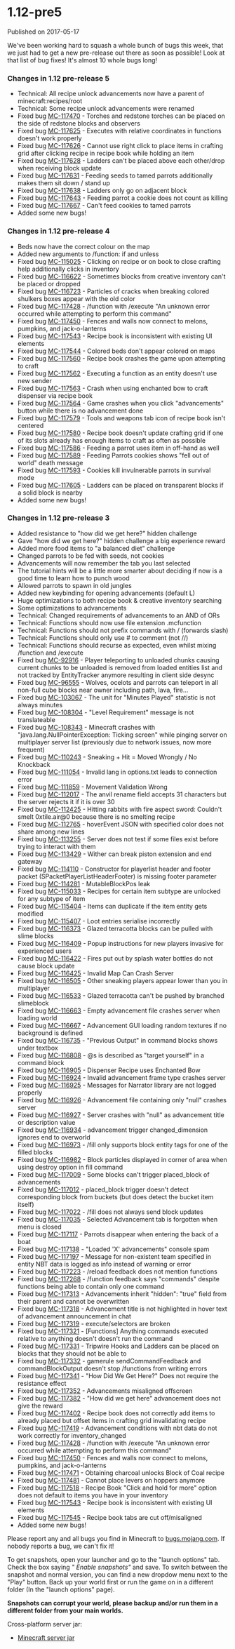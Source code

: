 # 1.12-pre5
Published on 2017-05-17

We've been working hard to squash a whole bunch of bugs this week, that we
just had to get a new pre-release out there as soon as possible! Look at that
list of bug fixes! It's almost 10 whole bugs long!

### Changes in 1.12 pre-release 5

  * Technical: All recipe unlock advancements now have a parent of minecraft:recipes/root
  * Technical: Some recipe unlock advancements were renamed
  * Fixed bug [MC-117470](https://bugs.mojang.com/browse/MC-117470) \- Torches and redstone torches can be placed on the side of redstone blocks and observers
  * Fixed bug [MC-117625](https://bugs.mojang.com/browse/MC-117625) \- Executes with relative coordinates in functions doesn't work properly
  * Fixed bug [MC-117626](https://bugs.mojang.com/browse/MC-117626) \- Cannot use right click to place items in crafting grid after clicking recipe in recipe book while holding an item
  * Fixed bug [MC-117628](https://bugs.mojang.com/browse/MC-117628) \- Ladders can't be placed above each other/drop when receiving block update
  * Fixed bug [MC-117631](https://bugs.mojang.com/browse/MC-117631) \- Feeding seeds to tamed parrots additionally makes them sit down / stand up
  * Fixed bug [MC-117638](https://bugs.mojang.com/browse/MC-117638) \- Ladders only go on adjacent block
  * Fixed bug [MC-117643](https://bugs.mojang.com/browse/MC-117643) \- Feeding parrot a cookie does not count as killing
  * Fixed bug [MC-117667](https://bugs.mojang.com/browse/MC-117667) \- Can't feed cookies to tamed parrots
  * Added some new bugs!

### Changes in 1.12 pre-release 4

  * Beds now have the correct colour on the map
  * Added new arguments to /function: if <selector> and unless <selector>
  * Fixed bug [MC-115025](https://bugs.mojang.com/browse/MC-115025) \- Clicking on recipe or on book to close crafting help additionally clicks in inventory
  * Fixed bug [MC-116622](https://bugs.mojang.com/browse/MC-116622) \- Sometimes blocks from creative inventory can't be placed or dropped
  * Fixed bug [MC-116723](https://bugs.mojang.com/browse/MC-116723) \- Particles of cracks when breaking colored shulkers boxes appear with the old color
  * Fixed bug [MC-117428](https://bugs.mojang.com/browse/MC-117428) \- /function with /execute "An unknown error occurred while attempting to perform this command"
  * Fixed bug [MC-117450](https://bugs.mojang.com/browse/MC-117450) \- Fences and walls now connect to melons, pumpkins, and jack-o-lanterns
  * Fixed bug [MC-117543](https://bugs.mojang.com/browse/MC-117543) \- Recipe book is inconsistent with existing UI elements
  * Fixed bug [MC-117544](https://bugs.mojang.com/browse/MC-117544) \- Colored beds don't appear colored on maps
  * Fixed bug [MC-117560](https://bugs.mojang.com/browse/MC-117560) \- Recipe book crashes the game upon attempting to craft
  * Fixed bug [MC-117562](https://bugs.mojang.com/browse/MC-117562) \- Executing a function as an entity doesn't use new sender
  * Fixed bug [MC-117563](https://bugs.mojang.com/browse/MC-117563) \- Crash when using enchanted bow to craft dispenser via recipe book
  * Fixed bug [MC-117564](https://bugs.mojang.com/browse/MC-117564) \- Game crashes when you click "advancements" button while there is no advancement done
  * Fixed bug [MC-117579](https://bugs.mojang.com/browse/MC-117579) \- Tools and weapons tab icon of recipe book isn't centered
  * Fixed bug [MC-117580](https://bugs.mojang.com/browse/MC-117580) \- Recipe book doesn't update crafting grid if one of its slots already has enough items to craft as often as possible
  * Fixed bug [MC-117586](https://bugs.mojang.com/browse/MC-117586) \- Feeding a parrot uses item in off-hand as well
  * Fixed bug [MC-117589](https://bugs.mojang.com/browse/MC-117589) \- Feeding Parrots cookies shows "fell out of world" death message
  * Fixed bug [MC-117593](https://bugs.mojang.com/browse/MC-117593) \- Cookies kill invulnerable parrots in survival mode
  * Fixed bug [MC-117605](https://bugs.mojang.com/browse/MC-117605) \- Ladders can be placed on transparent blocks if a solid block is nearby
  * Added some new bugs!

### Changes in 1.12 pre-release 3

  * Added resistance to "how did we get here?" hidden challenge
  * Gave "how did we get here?" hidden challenge a big experience reward
  * Added more food items to "a balanced diet" challenge
  * Changed parrots to be fed with seeds, not cookies
  * Advancements will now remember the tab you last selected
  * The tutorial hints will be a little more smarter about deciding if now is a good time to learn how to punch wood
  * Allowed parrots to spawn in old jungles
  * Added new keybinding for opening advancements (default L)
  * Huge optimizations to both recipe book & creative inventory searching
  * Some optimizations to advancements
  * Technical: Changed requirements of advancements to an AND of ORs
  * Technical: Functions should now use file extension .mcfunction
  * Technical: Functions should not prefix commands with / (forwards slash)
  * Technical: Functions should only use # to comment (not //)
  * Technical: Functions should recurse as expected, even whilst mixing /function and /execute
  * Fixed bug [MC-92916](https://bugs.mojang.com/browse/MC-92916) \- Player teleporting to unloaded chunks causing current chunks to be unloaded is removed from loaded entities list and not tracked by EntityTracker anymore resulting in client side desync
  * Fixed bug [MC-96555](https://bugs.mojang.com/browse/MC-96555) \- Wolves, ocelots and parrots can teleport in all non-full cube blocks near owner including path, lava, fire...
  * Fixed bug [MC-103067](https://bugs.mojang.com/browse/MC-103067) \- The unit for "Minutes Played" statistic is not always minutes
  * Fixed bug [MC-108304](https://bugs.mojang.com/browse/MC-108304) \- "Level Requirement" message is not translateable
  * Fixed bug [MC-108343](https://bugs.mojang.com/browse/MC-108343) \- Minecraft crashes with "java.lang.NullPointerException: Ticking screen" while pinging server on multiplayer server list (previously due to network issues, now more frequent)
  * Fixed bug [MC-110243](https://bugs.mojang.com/browse/MC-110243) \- Sneaking + Hit = Moved Wrongly / No Knockback
  * Fixed bug [MC-111054](https://bugs.mojang.com/browse/MC-111054) \- Invalid lang in options.txt leads to connection error
  * Fixed bug [MC-111859](https://bugs.mojang.com/browse/MC-111859) \- Movement Validation Wrong
  * Fixed bug [MC-112017](https://bugs.mojang.com/browse/MC-112017) \- The anvil rename field accepts 31 characters but the server rejects it if it is over 30
  * Fixed bug [MC-112425](https://bugs.mojang.com/browse/MC-112425) \- Hitting rabbits with fire aspect sword: Couldn't smelt 0xtile.air@0 because there is no smelting recipe
  * Fixed bug [MC-112765](https://bugs.mojang.com/browse/MC-112765) \- hoverEvent JSON with specified color does not share among new lines
  * Fixed bug [MC-113255](https://bugs.mojang.com/browse/MC-113255) \- Server does not test if some files exist before trying to interact with them
  * Fixed bug [MC-113429](https://bugs.mojang.com/browse/MC-113429) \- Wither can break piston extension and end gateway
  * Fixed bug [MC-114110](https://bugs.mojang.com/browse/MC-114110) \- Constructor for playerlist header and footer packet (SPacketPlayerListHeaderFooter) is missing footer parameter
  * Fixed bug [MC-114281](https://bugs.mojang.com/browse/MC-114281) \- MutableBlockPos leak
  * Fixed bug [MC-115033](https://bugs.mojang.com/browse/MC-115033) \- Recipes for certain item subtype are unlocked for any subtype of item
  * Fixed bug [MC-115404](https://bugs.mojang.com/browse/MC-115404) \- Items can duplicate if the item entity gets modified
  * Fixed bug [MC-115407](https://bugs.mojang.com/browse/MC-115407) \- Loot entries serialise incorrectly
  * Fixed bug [MC-116373](https://bugs.mojang.com/browse/MC-116373) \- Glazed terracotta blocks can be pulled with slime blocks
  * Fixed bug [MC-116409](https://bugs.mojang.com/browse/MC-116409) \- Popup instructions for new players invasive for experienced users
  * Fixed bug [MC-116422](https://bugs.mojang.com/browse/MC-116422) \- Fires put out by splash water bottles do not cause block update
  * Fixed bug [MC-116425](https://bugs.mojang.com/browse/MC-116425) \- Invalid Map Can Crash Server
  * Fixed bug [MC-116505](https://bugs.mojang.com/browse/MC-116505) \- Other sneaking players appear lower than you in multiplayer
  * Fixed bug [MC-116533](https://bugs.mojang.com/browse/MC-116533) \- Glazed terracotta can't be pushed by branched slimeblock
  * Fixed bug [MC-116663](https://bugs.mojang.com/browse/MC-116663) \- Empty advancement file crashes server when loading world
  * Fixed bug [MC-116667](https://bugs.mojang.com/browse/MC-116667) \- Advancement GUI loading random textures if no background is defined
  * Fixed bug [MC-116735](https://bugs.mojang.com/browse/MC-116735) \- "Previous Output" in command blocks shows under textbox
  * Fixed bug [MC-116808](https://bugs.mojang.com/browse/MC-116808) \- @s is described as "target yourself" in a command block
  * Fixed bug [MC-116905](https://bugs.mojang.com/browse/MC-116905) \- Dispenser Recipe uses Enchanted Bow
  * Fixed bug [MC-116924](https://bugs.mojang.com/browse/MC-116924) \- Invalid advancement frame type crashes server
  * Fixed bug [MC-116925](https://bugs.mojang.com/browse/MC-116925) \- Messages for Narrator library are not logged properly
  * Fixed bug [MC-116926](https://bugs.mojang.com/browse/MC-116926) \- Advancement file containing only "null" crashes server
  * Fixed bug [MC-116927](https://bugs.mojang.com/browse/MC-116927) \- Server crashes with "null" as advancement title or description value
  * Fixed bug [MC-116934](https://bugs.mojang.com/browse/MC-116934) \- advancement trigger changed_dimension ignores end to overworld
  * Fixed bug [MC-116973](https://bugs.mojang.com/browse/MC-116973) \- /fill only supports block entity tags for one of the filled blocks
  * Fixed bug [MC-116982](https://bugs.mojang.com/browse/MC-116982) \- Block particles displayed in corner of area when using destroy option in fill command
  * Fixed bug [MC-117009](https://bugs.mojang.com/browse/MC-117009) \- Some blocks can't trigger placed_block of advancements
  * Fixed bug [MC-117012](https://bugs.mojang.com/browse/MC-117012) \- placed_block trigger doesn't detect corresponding block from buckets (but does detect the bucket item itself)
  * Fixed bug [MC-117022](https://bugs.mojang.com/browse/MC-117022) \- /fill does not always send block updates
  * Fixed bug [MC-117035](https://bugs.mojang.com/browse/MC-117035) \- Selected Advancement tab is forgotten when menu is closed
  * Fixed bug [MC-117117](https://bugs.mojang.com/browse/MC-117117) \- Parrots disappear when entering the back of a boat
  * Fixed bug [MC-117138](https://bugs.mojang.com/browse/MC-117138) \- "Loaded 'X' advancements" console spam
  * Fixed bug [MC-117197](https://bugs.mojang.com/browse/MC-117197) \- Message for non-existent team specified in entity NBT data is logged as info instead of warning or error
  * Fixed bug [MC-117223](https://bugs.mojang.com/browse/MC-117223) \- /reload feedback does not mention functions
  * Fixed bug [MC-117268](https://bugs.mojang.com/browse/MC-117268) \- /function feedback says "commands" despite functions being able to contain only one command
  * Fixed bug [MC-117313](https://bugs.mojang.com/browse/MC-117313) \- Advancements inherit "hidden": "true" field from their parent and cannot be overwritten
  * Fixed bug [MC-117318](https://bugs.mojang.com/browse/MC-117318) \- Advancement title is not highlighted in hover text of advancement announcement in chat
  * Fixed bug [MC-117319](https://bugs.mojang.com/browse/MC-117319) \- execute/selectors are broken
  * Fixed bug [MC-117321](https://bugs.mojang.com/browse/MC-117321) - [Functions] Anything commands executed relative to anything doesn't doesn't run the command
  * Fixed bug [MC-117331](https://bugs.mojang.com/browse/MC-117331) \- Tripwire Hooks and Ladders can be placed on blocks that they should not be able to
  * Fixed bug [MC-117332](https://bugs.mojang.com/browse/MC-117332) \- gamerule sendCommandFeedback and commandBlockOutput doesn't stop /functions from writing errors
  * Fixed bug [MC-117341](https://bugs.mojang.com/browse/MC-117341) \- "How Did We Get Here?" Does not require the resistance effect
  * Fixed bug [MC-117352](https://bugs.mojang.com/browse/MC-117352) \- Advancements misaligned offscreen
  * Fixed bug [MC-117382](https://bugs.mojang.com/browse/MC-117382) \- "How did we get here" advancement does not give the reward
  * Fixed bug [MC-117402](https://bugs.mojang.com/browse/MC-117402) \- Recipe book does not correctly add items to already placed but offset items in crafting grid invalidating recipe
  * Fixed bug [MC-117419](https://bugs.mojang.com/browse/MC-117419) \- Advancement conditions with nbt data do not work correctly for inventory_changed
  * Fixed bug [MC-117428](https://bugs.mojang.com/browse/MC-117428) \- /function with /execute "An unknown error occurred while attempting to perform this command"
  * Fixed bug [MC-117450](https://bugs.mojang.com/browse/MC-117450) \- Fences and walls now connect to melons, pumpkins, and jack-o-lanterns
  * Fixed bug [MC-117471](https://bugs.mojang.com/browse/MC-117471) \- Obtaining charcoal unlocks Block of Coal recipe
  * Fixed bug [MC-117481](https://bugs.mojang.com/browse/MC-117481) \- Cannot place levers on hoppers anymore
  * Fixed bug [MC-117518](https://bugs.mojang.com/browse/MC-117518) \- Recipe Book "Click and hold for more" option does not default to items you have in your inventory
  * Fixed bug [MC-117543](https://bugs.mojang.com/browse/MC-117543) \- Recipe book is inconsistent with existing UI elements
  * Fixed bug [MC-117545](https://bugs.mojang.com/browse/MC-117545) \- Recipe book tabs are cut off/misaligned
  * Added some new bugs!

Please report any and all bugs you find in Minecraft to
[bugs.mojang.com](https://bugs.mojang.com). If nobody reports a bug, we can't
fix it!

To get snapshots, open your launcher and go to the "launch options" tab. Check
the box saying _" Enable snapshots"_ and save. To switch between the snapshot
and normal version, you can find a new dropdow menu next to the "Play" button.
Back up your world first or run the game on in a different folder (In the
"launch options" page).

 **Snapshots can corrupt your world, please backup and/or run them in a
different folder from your main worlds.**

Cross-platform server jar:

  * [Minecraft server jar](https://launcher.mojang.com/mc/game/1.12-pre5/server/40e76b2836c92cd9e05af61bb64046c8650c088d/server.jar)


